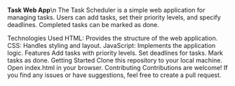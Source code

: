 **Task Web App**\n
The Task Scheduler is a simple web application for managing tasks. Users can add tasks, set their priority levels, and specify deadlines. Completed tasks can be marked as done.

Technologies Used
HTML: Provides the structure of the web application.
CSS: Handles styling and layout.
JavaScript: Implements the application logic.
Features
Add tasks with priority levels.
Set deadlines for tasks.
Mark tasks as done.
Getting Started
Clone this repository to your local machine.
Open index.html in your browser.
Contributing
Contributions are welcome! If you find any issues or have suggestions, feel free to create a pull request.
